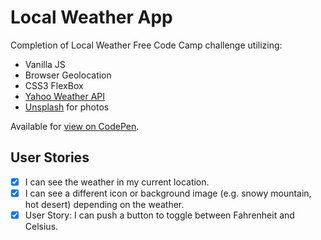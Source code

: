 # Local Weather App

Completion of Local Weather Free Code Camp challenge utilizing:

* Vanilla JS
* Browser Geolocation
* CSS3 FlexBox
* [Yahoo Weather API](https://developer.yahoo.com/weather/)
* [Unsplash](https://unsplash.com/) for photos

Available for [view on CodePen](https://codepen.io/joshmorel/pen/KqxXqg).

## User Stories

- [x] I can see the weather in my current location.
- [x] I can see a different icon or background image (e.g. snowy mountain, hot desert) depending on the weather.
- [x] User Story: I can push a button to toggle between Fahrenheit and Celsius.
